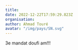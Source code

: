 ```yaml
---
title: 
date: 2022-12-22T17:59:29.823Z
organisation: 
author: Ahmad Touré 
avatar: "/img/pays/SN.svg"
---
```


3e mandat doufi am!!!